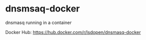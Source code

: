 # dnsmsaq-docker
dnsmasq running in a container

Docker Hub: https://hub.docker.com/r/lsdopen/dnsmasq-docker
